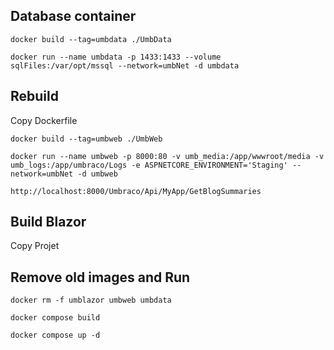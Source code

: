 ## Database container

    docker build --tag=umbdata ./UmbData    

    docker run --name umbdata -p 1433:1433 --volume sqlFiles:/var/opt/mssql --network=umbNet -d umbdata
 

## Rebuild

Copy Dockerfile

    docker build --tag=umbweb ./UmbWeb

    docker run --name umbweb -p 8000:80 -v umb_media:/app/wwwroot/media -v umb_logs:/app/umbraco/Logs -e ASPNETCORE_ENVIRONMENT='Staging' --network=umbNet -d umbweb 

    http://localhost:8000/Umbraco/Api/MyApp/GetBlogSummaries

## Build Blazor

Copy Projet


## Remove old images and Run

    docker rm -f umblazor umbweb umbdata

    docker compose build    

    docker compose up -d
